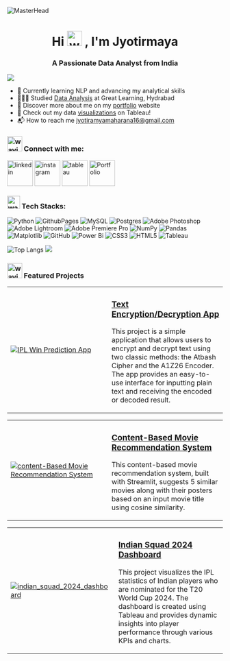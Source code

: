 ![MasterHead](https://github.com/jyotirmaya16/jyotirmaya16/assets/146333462/5973538b-7a59-4789-830b-8283157edc74)
<h1 align="center">Hi <img src="https://github.com/jyotirmaya16/jyotirmaya16/assets/146333462/1422cc4f-9117-4cd2-bdb6-22792cf354fb" alt="waving hand gif" width="35"/> , I'm Jyotirmaya</h1>
<h3 align="center"> A Passionate Data Analyst from India</h3>

[![](https://visitcount.itsvg.in/api?id=jyotirmaya16&icon=0&color=11)](https://visitcount.itsvg.in)

- 🔭  Currently learning NLP and advancing my analytical skills
- 👨🏻‍🎓  Studied [Data Analysis](https://olympus1.mygreatlearning.com/certificate/VEEDVPSG) at Great Learning, Hydrabad
- 👀  Discover more about me on my [portfolio](https://jyotirmaya.framer.website/) website
- 🌷  Check out my data [visualizations](https://public.tableau.com/app/profile/jyotirmaya.maharana/vizzes) on Tableau!
- 📬  How to reach me [jyotiramyamaharana16@gmail.com](mailto:jyotirmayamaharana16@gmail.com)

<h3 align="left"><img src="https://github.com/jyotirmaya16/jyotirmaya16/assets/146333462/3a69c50f-e1b3-4481-a24e-c82b30c04302" alt="waving hand gif" width="35"/> Connect with me:</h3>
<p align="left">
<a href="https://www.linkedin.com/in/jyotirmaya-maharana-a32333299" target="blank"><img align="center" src="https://github.com/jyotirmaya16/jyotirmaya16/assets/146333462/ba826ab4-7b04-4aa3-85bf-6e8806c59950" alt="linkedin" height="auto" width="60" /></a>
<a href="https://www.instagram.com/jyotirmayamaharana" target="blank"><img align="center" src="https://github.com/jyotirmaya16/jyotirmaya16/assets/146333462/654bd059-f6aa-4ed1-a203-08e406d78798" alt="instagram" height="auto" width="60" /></a>
<a href="https://public.tableau.com/app/profile/jyotirmaya.maharana/vizzes"><img align="center" src="https://github.com/jyotirmaya16/jyotirmaya16/assets/146333462/475e5f4d-aaba-42e1-9a7e-b5f21d925f87" alt="tableau" height="auto" width="60" /></a>
<a href="https://jyotirmaya.framer.website/"><img align="center" src="https://github.com/jyotirmaya16/jyotirmaya16/assets/146333462/4ed4c65b-144f-4d94-a662-286dc8cb0347" alt="Portfolio" height="auto" width="60" /></a>
</p>

<h3 align="left"><img src="https://github.com/jyotirmaya16/jyotirmaya16/assets/146333462/28e73636-ddbe-4f65-b0bf-a28186e3f0c1" alt="waving hand gif" width="30"/> Tech Stacks:</h3>

![Python](https://img.shields.io/badge/python-3670A0?style=for-the-badge&logo=python&logoColor=ffdd54) ![GithubPages](https://img.shields.io/badge/github%20pages-121013?style=for-the-badge&logo=github&logoColor=white) ![MySQL](https://img.shields.io/badge/mysql-4479A1.svg?style=for-the-badge&logo=mysql&logoColor=white) ![Postgres](https://img.shields.io/badge/postgres-%23316192.svg?style=for-the-badge&logo=postgresql&logoColor=white) ![Adobe Photoshop](https://img.shields.io/badge/adobe%20photoshop-%2331A8FF.svg?style=for-the-badge&logo=adobe%20photoshop&logoColor=white) ![Adobe Lightroom](https://img.shields.io/badge/Adobe%20Lightroom-31A8FF.svg?style=for-the-badge&logo=Adobe%20Lightroom&logoColor=white) ![Adobe Premiere Pro](https://img.shields.io/badge/Adobe%20Premiere%20Pro-9999FF.svg?style=for-the-badge&logo=Adobe%20Premiere%20Pro&logoColor=white) ![NumPy](https://img.shields.io/badge/numpy-%23013243.svg?style=for-the-badge&logo=numpy&logoColor=white) ![Pandas](https://img.shields.io/badge/pandas-%23150458.svg?style=for-the-badge&logo=pandas&logoColor=white) ![Matplotlib](https://img.shields.io/badge/Matplotlib-%23ffffff.svg?style=for-the-badge&logo=Matplotlib&logoColor=black) ![GitHub](https://img.shields.io/badge/github-%23121011.svg?style=for-the-badge&logo=github&logoColor=white) ![Power Bi](https://img.shields.io/badge/power_bi-F2C811?style=for-the-badge&logo=powerbi&logoColor=black) ![CSS3](https://img.shields.io/badge/css3-%231572B6.svg?style=for-the-badge&logo=css3&logoColor=white) ![HTML5](https://img.shields.io/badge/html5-%23E34F26.svg?style=for-the-badge&logo=html5&logoColor=white) ![Tableau](https://img.shields.io/badge/Tableau-E97627?style=for-the-badge&logo=tableau&logoColor=white)

![Top Langs](https://github-readme-stats.vercel.app/api/top-langs/?username=jyotirmaya16&hide_progress=true&layout=compact&title_color=02becf&text_color=ffffff&bg_color=1e2235&border_color=444444) ![](https://github-readme-streak-stats.herokuapp.com/?user=jyotirmaya16&theme=one_dark_pro&hide_border=true)

<h3 align="left"><img src="https://github.com/jyotirmaya16/jyotirmaya16/assets/146333462/316da22d-795b-4bce-afc1-d62403b95aca" alt="waving hand gif" width="35"/> Featured Projects</h3>

<table>
  <tr>
    <td width="220">
      <a href="https://github.com/jyotirmaya16/Text-Encryption-Decryption-App?tab=readme-ov-file#text-encryptiondecryption-app" target="_blank">
        <img src="https://github.com/user-attachments/assets/8cbe73be-dceb-4383-b164-8af36700a58e" alt="IPL Win Prediction App" width=auto>
      </a>
    </td>
    <td>
      <h3>
        <a href="https://github.com/jyotirmaya16/Text-Encryption-Decryption-App?tab=readme-ov-file#text-encryptiondecryption-app" target="_blank">Text Encryption/Decryption App</a>
      </h3>
      <p>This project is a simple application that allows users to encrypt and decrypt text using two classic methods: the Atbash Cipher and the A1Z26 Encoder. The app provides an easy-to-use interface for inputting plain text and receiving the encoded or decoded result.</p>
    </td>
  </tr>
</table>

<table>
  <tr>
    <td width="220">
      <a href="https://github.com/jyotirmaya16/movie_Recommendation_system?tab=readme-ov-file#content-based-movie-recommendation-system" target="_blank">
        <img src="https://github.com/user-attachments/assets/444f0b32-2aed-4bf9-a40b-fab36cfb747e" alt="content-Based Movie Recommendation System" width=auto>  
      </a>
    </td>  
    <td>
      <h3>
        <a href="https://github.com/jyotirmaya16/movie_Recommendation_system?tab=readme-ov-file#content-based-movie-recommendation-system" target="_blank">Content-Based Movie Recommendation System</a>
      </h3>
      <p>This content-based movie recommendation system, built with Streamlit, suggests 5 similar movies along with their posters based on an input movie title using cosine similarity.</p>
    </td>
  </tr>
</table>

<table>
  <tr>
    <td width="220">
      <a href="https://github.com/jyotirmaya16/Indian-Squad-2024-Dashboard?tab=readme-ov-file#indian-squad-2024-dashboard" target="_blank">
        <img src="https://github.com/jyotirmaya16/jyotirmaya16/assets/146333462/462730dc-5a03-4e4c-9ef4-91c38ac74fc5" alt="indian_squad_2024_dashboard" width=auto>  
      </a>
    </td>
    <td>
      <h3>
        <a href="https://github.com/jyotirmaya16/Indian-Squad-2024-Dashboard?tab=readme-ov-file#indian-squad-2024-dashboard" target="_blank">Indian Squad 2024 Dashboard</a>
      </h3>
      <p>This project visualizes the IPL statistics of Indian players who are nominated for the T20 World Cup 2024. The dashboard is created using Tableau and provides dynamic insights into player performance through various KPIs and charts.</p>
    </td>
  </tr>
</table>
